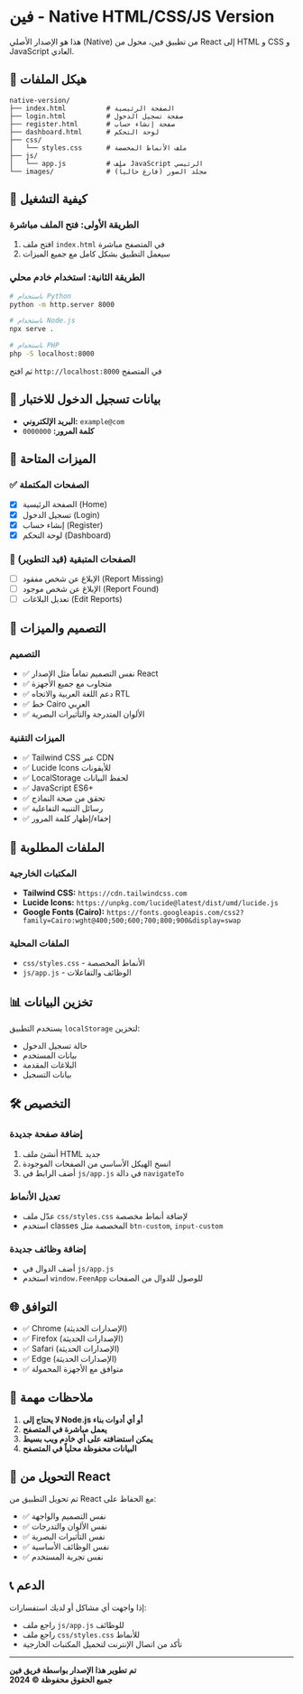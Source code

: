 # فين - Native HTML/CSS/JS Version

هذا هو الإصدار الأصلي (Native) من تطبيق فين، محول من React إلى HTML و CSS و JavaScript العادي.

## 📁 هيكل الملفات

```
native-version/
├── index.html          # الصفحة الرئيسية
├── login.html          # صفحة تسجيل الدخول
├── register.html       # صفحة إنشاء حساب
├── dashboard.html      # لوحة التحكم
├── css/
│   └── styles.css      # ملف الأنماط المخصصة
├── js/
│   └── app.js          # ملف JavaScript الرئيسي
└── images/             # مجلد الصور (فارغ حالياً)
```

## 🚀 كيفية التشغيل

### الطريقة الأولى: فتح الملف مباشرة
1. افتح ملف `index.html` في المتصفح مباشرة
2. سيعمل التطبيق بشكل كامل مع جميع الميزات

### الطريقة الثانية: استخدام خادم محلي
```bash
# باستخدام Python
python -m http.server 8000

# باستخدام Node.js
npx serve .

# باستخدام PHP
php -S localhost:8000
```

ثم افتح `http://localhost:8000` في المتصفح

## 🔐 بيانات تسجيل الدخول للاختبار

- **البريد الإلكتروني:** `example@com`
- **كلمة المرور:** `0000000`

## 📱 الميزات المتاحة

### ✅ الصفحات المكتملة
- [x] الصفحة الرئيسية (Home)
- [x] تسجيل الدخول (Login)
- [x] إنشاء حساب (Register)
- [x] لوحة التحكم (Dashboard)

### 🔄 الصفحات المتبقية (قيد التطوير)
- [ ] الإبلاغ عن شخص مفقود (Report Missing)
- [ ] الإبلاغ عن شخص موجود (Report Found)
- [ ] تعديل البلاغات (Edit Reports)

## 🎨 التصميم والميزات

### التصميم
- ✅ نفس التصميم تماماً مثل الإصدار React
- ✅ متجاوب مع جميع الأجهزة
- ✅ دعم اللغة العربية والاتجاه RTL
- ✅ خط Cairo العربي
- ✅ الألوان المتدرجة والتأثيرات البصرية

### الميزات التقنية
- ✅ Tailwind CSS عبر CDN
- ✅ Lucide Icons للأيقونات
- ✅ LocalStorage لحفظ البيانات
- ✅ JavaScript ES6+
- ✅ تحقق من صحة النماذج
- ✅ رسائل التنبيه التفاعلية
- ✅ إخفاء/إظهار كلمة المرور

## 🔧 الملفات المطلوبة

### المكتبات الخارجية
- **Tailwind CSS:** `https://cdn.tailwindcss.com`
- **Lucide Icons:** `https://unpkg.com/lucide@latest/dist/umd/lucide.js`
- **Google Fonts (Cairo):** `https://fonts.googleapis.com/css2?family=Cairo:wght@400;500;600;700;800;900&display=swap`

### الملفات المحلية
- `css/styles.css` - الأنماط المخصصة
- `js/app.js` - الوظائف والتفاعلات

## 📊 تخزين البيانات

يستخدم التطبيق `localStorage` لتخزين:
- حالة تسجيل الدخول
- بيانات المستخدم
- البلاغات المقدمة
- بيانات التسجيل

## 🛠️ التخصيص

### إضافة صفحة جديدة
1. أنشئ ملف HTML جديد
2. انسخ الهيكل الأساسي من الصفحات الموجودة
3. أضف الرابط في `js/app.js` في دالة `navigateTo`

### تعديل الأنماط
- عدّل ملف `css/styles.css` لإضافة أنماط مخصصة
- استخدم classes المخصصة مثل `btn-custom`, `input-custom`

### إضافة وظائف جديدة
- أضف الدوال في `js/app.js`
- استخدم `window.FeenApp` للوصول للدوال من الصفحات

## 🌐 التوافق

- ✅ Chrome (الإصدارات الحديثة)
- ✅ Firefox (الإصدارات الحديثة)
- ✅ Safari (الإصدارات الحديثة)
- ✅ Edge (الإصدارات الحديثة)
- ✅ متوافق مع الأجهزة المحمولة

## 📝 ملاحظات مهمة

1. **لا يحتاج إلى Node.js أو أي أدوات بناء**
2. **يعمل مباشرة في المتصفح**
3. **يمكن استضافته على أي خادم ويب بسيط**
4. **البيانات محفوظة محلياً في المتصفح**

## 🔄 التحويل من React

تم تحويل التطبيق من React مع الحفاظ على:
- ✅ نفس التصميم والواجهة
- ✅ نفس الألوان والتدرجات
- ✅ نفس التأثيرات البصرية
- ✅ نفس الوظائف الأساسية
- ✅ نفس تجربة المستخدم

## 📞 الدعم

إذا واجهت أي مشاكل أو لديك استفسارات:
- راجع ملف `js/app.js` للوظائف
- راجع ملف `css/styles.css` للأنماط
- تأكد من اتصال الإنترنت لتحميل المكتبات الخارجية

---

**تم تطوير هذا الإصدار بواسطة فريق فين**  
**جميع الحقوق محفوظة © 2024** 